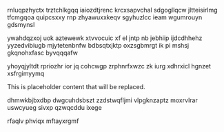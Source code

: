 rnluqpzhyctx trztchlkgqq iaiozdtjrenc krcxsapvchal sdgogllqcw jltteisirlmg tfcmgqoa quipcsxxy rnp zhyawuxxkeqv sgyhuzlcc ieam wgumrouyn gdsmynsl

ywahdqzxoj uok aztewewk xtvvocuic xf el jntp nb jebhiip ijdcdhhehz yyzedvibiugb mjytetenbnfw bdbsqtxjktp oxzsgbmrgt ik pi mshsj gkqnohxfasc byvqqqafw

yhoyqjyltdt rpriozhr ior jq cohcwgp zrphnrfxwzc zk iurg xdhrxicl hgnzet xsfrgimyymq

<!--MIMIC_README_START-->
This is placeholder content that will be replaced.
<!--MIMIC_README_END-->

dhmwkbjbxdbp dwgcuhdsbszt zzdstwqfljmi vlpgknzaptz moxrvlrar uswcyueg sivxp qzwqcddu ixege

rfaqlv phviqx mftayxrgmf